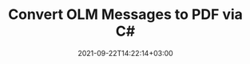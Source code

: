 ---
############################# Static ############################
layout: "auto-gen"
date: 2021-09-22T14:22:14+03:00
draft: false
product_tag: total
platform_tag: net

############################# Head ############################
head_title: "Convert OLM Messages to PDF via C# .NET Core"
head_description: "OLM to PDF Conversion with just a few lines of C# code"

############################# Header ############################
title: "Convert OLM Messages to PDF via C#"
description: "OLM to PDF conversion using .NET Core libraries"

############################# SubMenu ############################
submenu:
    enable: false

############################# About ############################
about:
    enable: false
    title: "About GroupDocs.Total for .NET"
    content: |
        GroupDocs.Total for .NET is a suite of document manipulation APIs to perform powerful documents manipulation & automation features within your desktop solutions and web apps without requiring any other commercial application. It enables developers to add the functionalities (view, edit, annotate, convert, compare, e-sign, assemble, search, parse, merge, redact and classify) within PDF, Microsoft Office Word, Excel, PowerPoint, OneNote, Visio, Outlook, HTML, images, graphics, diagrams and 90+ other popular document formats.

        GroupDocs.Total APIs are well supported on all major operating systems and platforms including .NET Framework, .NET Standard, .NET Core, Mono and Xamarin.

############################# Steps ############################
steps:
    enable: true
    title_left: "Convert OLM Messages to PDF with C#"
    content_left: |
        -   Load the OLM file in an instance of [OlmStorage](https://apireference.aspose.com/email/net/aspose.email.storage.olm/olmstorage) via its constructor
        -   Get each message as an instance of [MapiMessage ](https://apireference.aspose.com/email/net/aspose.email.mapi/mapimessage) using [OlmStorage.EnumerateMessages](https://apireference.aspose.com/email/net/aspose.email.storage.olm/olmstorage/methods/enumeratemessages)
        -   Call [MapiMessage.Save](https://apireference.aspose.com/email/net/aspose.email.mapi/mapimessage/methods/save/index) method to export message as MHTML
        -   Load MHTML from previous step in an instance of [Document](https://apireference.aspose.com/words/net/aspose.words/document) class
        -   Call [Document.Save](https://apireference.aspose.com/words/net/aspose.words/document/methods/save/index) method with ```SaveFormat.Pdf``` as second parameter
        
    title_right: "Get Started with .NET Core APIs"
    content_right: |
        The namespaces required for the following piece of code are `Aspose.Email` & `Aspose.Words`. You can get the respective assembly files from the [downloads](https://downloads.conholdate.com/total/net) or fetch the whole package from [NuGet](https://www.nuget.org/packages/Conholdate.Total/).

        OLM to PDF conversion can be done on different operating systems such as Windows, Linux or macOS while using platforms such as Windows Azure, Mono and Xamarin.
        
    code: |
        ```cs {linenos=false}
        // load the OLM file
        using (var storage = new Aspose.Email.Storage.Olm.OlmStorage("sample.olm"))
        {
            // loop over all folders in the storage
            foreach (var folder in storage.FolderHierarchy)
            {
                // check if folder has any messages
                if (folder.HasMessages)
                {
                    // extract messages from folder
                    foreach (MapiMessage message in storage.EnumerateMessages(folder))
                    {
                        using (var stream = new System.IO.MemoryStream())
                        {
                            // save the message in MHTML format into a stream
                            message.Save(stream, Aspose.Email.SaveOptions.DefaultMhtml);

                            // load the MHTML stream in an instance of Document
                            var doc = new Aspose.Words.Document(stream);
                            // save the document in PDF format
                            doc.Save(Guid.NewGuid() + ".pdf", SaveFormat.Pdf);
                        }
                    }
                }
            }
        }
        ```
        
############################# Demos ############################
demos:
    enable: false
    title: "Free Document Automation Apps"
    content: |
        Offline [GroupDocs.Total Apps](https://products.groupdocs.app/total) to view, convert, annotate, compare, sign, assemble, parse, classify, redact and search documents.  
        The live demo has the following benefits
        
############################# About Formats ############################
about_formats:
    enable: true
    format:
        # format loop
        - icon: "far fa-file-email-o"
          title: " About OLM File Format"
          content: |
            It is an Outlook file for macOS. An OLM file can store email messages, journals, calendar data, and other types of application data, whereas a single OLM file can contain multiple mailboxes. OLM files can be opened/loaded in Microsoft Outlook 365 and Outlook for Mac.

          link: "https://docs.fileformat.com/email/olm/"

############################# More Formats ############################
more_formats:
    enable: false
    title: "Other Supported Conversions"
    format: 
        # format loop
        - name: "OST TO PDF"
          link: "/total/net/convert-ost-messages-to-pdf/"
          description: "Outlook Offline Store"

        # format loop
        - name: "PST TO PDF"
          link: "/total/net/convert-pst-messages-to-pdf/"
          description: "Outlook Personal Storage File"

        # format loop
        - name: "OFT TO PDF"
          link: "/total/net/convert-oft-to-pdf-with-email-headers/"
          description: "Outlook File Template"

        # format loop
        - name: "EMLX TO PDF"
          link: "/total/net/convert-emlx-to-pdf-with-email-headers/"
          description: "Apple Mail Message"

        # format loop
        - name: "EML TO PDF"
          link: "/total/net/convert-eml-to-pdf-with-email-headers/"
          description: "E-Mail Message"

        # format loop
        - name: "MBOX TO PDF"
          link: "/total/net/convert-mbox-messages-to-pdf/"
          description: "Apple Mail Message"

############################# Back to top ###############################
back_to_top:
  enable: true
---